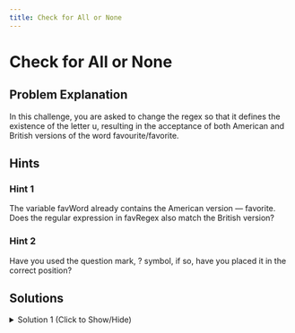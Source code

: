 ```yaml
---
title: Check for All or None
---
```


# Check for All or None

## Problem Explanation
In this challenge, you are asked to change the regex so that it defines the existence of the letter u, resulting in the acceptance of both American and British versions of the word favourite/favorite. 

## Hints

### Hint 1
The variable favWord already contains the American version — favorite. Does the regular expression in favRegex also match the British version?

### Hint 2
Have you used the question mark, ? symbol, if so, have you placed it in the correct position?

## Solutions

<details><summary>Solution 1 (Click to Show/Hide)</summary>

```javascript
let favWord = "favorite";
let favRegex = /favou?rite/; // Change this line
let result = favRegex.test(favWord);
```
</details>
